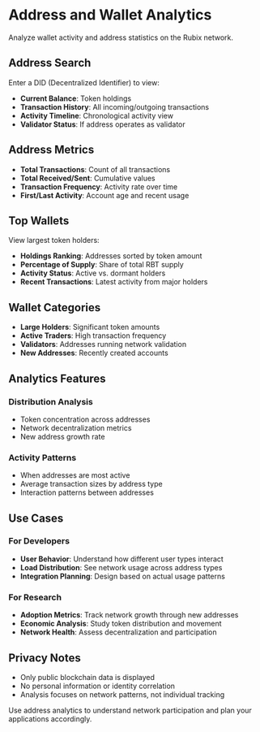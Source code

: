 # Address and Wallet Analytics

Analyze wallet activity and address statistics on the Rubix network.

## Address Search

Enter a DID (Decentralized Identifier) to view:
- **Current Balance**: Token holdings
- **Transaction History**: All incoming/outgoing transactions
- **Activity Timeline**: Chronological activity view
- **Validator Status**: If address operates as validator

## Address Metrics

- **Total Transactions**: Count of all transactions
- **Total Received/Sent**: Cumulative values
- **Transaction Frequency**: Activity rate over time
- **First/Last Activity**: Account age and recent usage

## Top Wallets

View largest token holders:
- **Holdings Ranking**: Addresses sorted by token amount
- **Percentage of Supply**: Share of total RBT supply
- **Activity Status**: Active vs. dormant holders
- **Recent Transactions**: Latest activity from major holders

## Wallet Categories

- **Large Holders**: Significant token amounts
- **Active Traders**: High transaction frequency  
- **Validators**: Addresses running network validation
- **New Addresses**: Recently created accounts

## Analytics Features

### Distribution Analysis
- Token concentration across addresses
- Network decentralization metrics
- New address growth rate

### Activity Patterns
- When addresses are most active
- Average transaction sizes by address type
- Interaction patterns between addresses

## Use Cases

### For Developers
- **User Behavior**: Understand how different user types interact
- **Load Distribution**: See network usage across address types
- **Integration Planning**: Design based on actual usage patterns

### For Research
- **Adoption Metrics**: Track network growth through new addresses
- **Economic Analysis**: Study token distribution and movement
- **Network Health**: Assess decentralization and participation

## Privacy Notes

- Only public blockchain data is displayed
- No personal information or identity correlation
- Analysis focuses on network patterns, not individual tracking

Use address analytics to understand network participation and plan your applications accordingly.